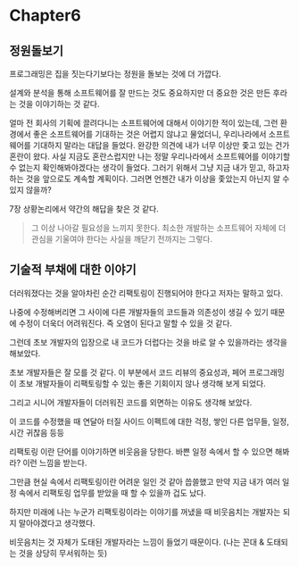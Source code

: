 # Chapter6
## 정원돌보기

프로그래밍은 집을 짓는다기보다는 정원을 돌보는 것에 더 가깝다.

설계와 분석을 통해 소프트웨어를 잘 만드는 것도 중요하지만 더 중요한 것은 만든 후라는 것을 이야기하는 것 같다.

얼마 전 회사의 기획에 끌려다니는 소프트웨어에 대해서 이야기한 적이 있는데, 그런 환경에서 좋은 소프트웨어를 기대하는 것은 어렵지 않냐고 물었더니, 우리나라에서 소프트웨어를 기대하지 말라는 대답을 들었다. 완강한 의견에 내가 너무 이상만 좇고 있는 건가 혼란이 왔다. 사실 지금도 혼란스럽지만 나는 정말 우리나라에서 소프트웨어를 이야기할 수 없는지 확인해봐야겠다는 생각이 들었다. 그러기 위해서 그냥 지금 내가 믿고, 하고자 하는 것을 앞으로도 계속할 계획이다. 그러면 언젠간 내가 이상을 좇았는지 아닌지 알 수 있지 않을까?

7장 상황논리에서 약간의 해답을 찾은 것 같다.

> 그 이상 나아갈 필요성을 느끼지 못한다. 최소한 개발하는 소프트웨어 자체에 더 관심을 기울여야 한다는 사실을 깨닫기 전까지는 그렇다.

## 기술적 부채에 대한 이야기

더러워졌다는 것을 알아차린 순간 리팩토링이 진행되어야 한다고 저자는 말하고 있다.

나중에 수정해버리면 그 사이에 다른 개발자들의 코드들과 의존성이 생길 수 있기 때문에 수정이 더욱더 어려워진다. 즉 오염이 된다고 말할 수 있을 것 같다.

그런데 초보 개발자의 입장으로 내 코드가 더럽다는 것을 바로 알 수 있을까라는 생각을 해보았다.

초보 개발자들은 잘 모를 것 같다. 이 부분에서 코드 리뷰의 중요성과, 페어 프로그래밍이 초보 개발자들이 리팩토링할 수 있는 좋은 기회이지 않나 생각해 보게 되었다.

그리고 시니어 개발자들이 더러워진 코드를 외면하는 이유도 생각해 보았다.

이 코드를 수정했을 때 연달아 터질 사이드 이펙트에 대한 걱정, 쌓인 다른 업무들, 일정, 시간 귀찮음 등등

리팩토링 이란 단어를 이야기하면 비웃음을 당한다. 바쁜 일정 속에서 할 수 있으면 해봐라? 이런 느낌을 받는다.

그만큼 현실 속에서 리팩토링이란 어려운 일인 것 같아 씁쓸했고 만약 지금 내가 여러 일정 속에서 리팩토링 업무를 받았을 때 할 수 있을까 겁도 났다.

하지만 미래에 나는 누군가 리팩토링이라는 이야기를 꺼냈을 때 비웃음치는 개발자는 되지 말아야겠다고 생각했다.

비웃음치는 것 자체가 도태된 개발자라는 느낌이 들었기 때문이다. (나는 꼰대 & 도태되는 것을 상당히 무서워하는 듯)